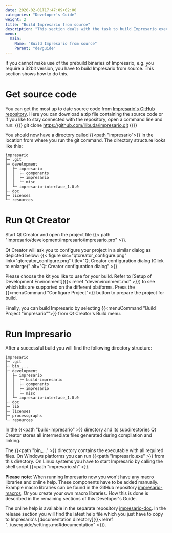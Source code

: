 ```yaml
---
date: 2020-02-01T17:47:09+02:00
categories: "Developer's Guide"
weight: 2
title: "Build Impresario from source"
description: "This section deals with the task to build Impresario executable from source."
menu: 
  main:
    Name: "Build Impresario from source"
    Parent: "devguide"
---
```


If you cannot make use of the prebuild binaries of Impresario, e.g. you require a 32bit version,
you have to build Impresario from source. This section shows how to do this.

# Get source code
You can get the most up to date source code from [Impresario's GitHub repository](https://github.com/llibuda/impresario).
Here you can download a zip file containing the source code or if you like to stay connected with the
repository, open a command line and run:
{{<highlight bash>}}
git clone https://github.com/llibuda/impresario.git
{{</highlight>}}

You should now have a directory called {{<path "impresario">}} in the location from where you run the git command.
The directory structure looks like this:
```
impresario
├─ .git
├─ development
│  ├─ impresario
│  │  ├─ components
│  │  ├─ impresario   
│  │  └─ misc
│  └─ impresario-interface_1.0.0
├─ doc
├─ licenses
└─ resources
```

# Run Qt Creator
Start Qt Creator and open the project file {{< path "impresario/development/impresario/impresario.pro" >}}.

Qt Creator will ask you to configure your project in a similar dialog as depicted below:
{{< figure src="qtcreator_configure.png" link="qtcreator_configure.png" title="Qt Creator configuration dialog (Click to enlarge)" 
    alt="Qt Creator configuration dialog" >}}

Please choose the kit you like to use for your build. Refer to 
[Setup of Development Environment]({{< relref "devenvironment.md" >}}) to see which 
kits are supported on the different platforms. Press the {{<menuCommand "Configure Project">}} button
to prepare the project for build.

Finally, you can build Impresario by selecting {{<menuCommand "Build Project \"impresario\"">}} from Qt Creator's
Build menu.

# Run Impresario
After a successful build you will find the following directory structure:
```
impresario
├─ .git
├─ bin_...
├─ development
│  ├─ impresario
│  │  ├─ build-impresario
│  │  ├─ components
│  │  ├─ impresario
│  │  └─ misc
│  └─ impresario-interface_1.0.0
├─ doc
├─ lib
├─ licenses
├─ processgraphs
└─ resources
```
In the {{<path "build-impresario" >}} directory and its subdirectories Qt Creator stores all intermediate files generated
during compilation and linking.

The {{<path "bin_..." >}} directory contains the executable with all required files. On Windows platforms you can run
{{<path "Impresario.exe" >}} from this directory. On Linux systems you have to start Impresario by calling the shell
script {{<path "impresario.sh" >}}.

**Please note**: When running Impresario now you won't have any macro libraries and online help. These components
have to be added manually. Example macro libraries can be found in the GitHub repository 
[impresario-macros](https://github.com/llibuda/impresario-macros). Or you create your own macro libraries. How
this is done is described in the remaining sections of this Developer's Guide.

The online help is available in the separate repository 
[impresario-doc](https://github.com/llibuda/impresario-doc). In the release section you will find the latest help file
which you just have to copy to Impresario's [documentation directory]({{<relref "../userguide/settings.md#documentation" >}}).

